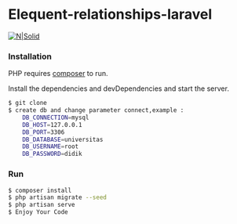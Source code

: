 # Elequent-relationships-laravel

[![N|Solid](https://1.bp.blogspot.com/-eAXGrUtAfX0/W4t6wGs7xaI/AAAAAAAACp0/J0saSg7yM4MhXYHgOkF-gx9aY58dvJjoACK4BGAYYCw/s1600/dpheaders.png)](https://nodesource.com/products/nsolid)

### Installation

PHP requires [composer](https://getcomposer.org/)  to run.

Install the dependencies and devDependencies and start the server.

```sh
$ git clone
$ create db and change parameter connect,example :
    DB_CONNECTION=mysql
    DB_HOST=127.0.0.1
    DB_PORT=3306
    DB_DATABASE=universitas
    DB_USERNAME=root
    DB_PASSWORD=didik

```

### Run
```sh
$ composer install
$ php artisan migrate --seed
$ php artisan serve
$ Enjoy Your Code
```
